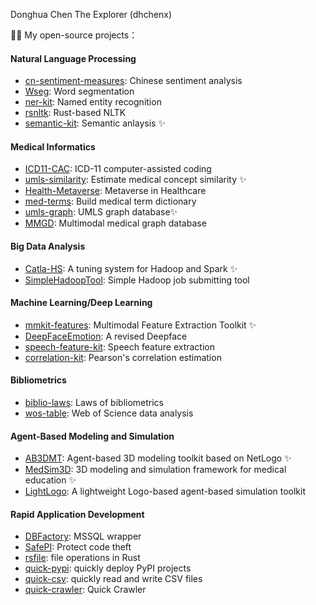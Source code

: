 Donghua Chen The Explorer (dhchenx)

🌱🔭 My open-source projects： 

#### Natural Language Processing

- [cn-sentiment-measures](https://github.com/dhchenx/cn-sentiment-measures): Chinese sentiment analysis
- [Wseg](https://github.com/dhchenx/WSeg): Word segmentation
- [ner-kit](https://github.com/dhchenx/ner-kit): Named entity recognition 
- [rsnltk](https://github.com/dhchenx/rsnltk): Rust-based NLTK
- [semantic-kit](https://github.com/dhchenx/semantic-kit): Semantic anlaysis ✨

#### Medical Informatics
- [ICD11-CAC](https://github.com/dhchenx/ICD11-CAC): ICD-11 computer-assisted coding 
- [umls-similarity](https://github.com/dhchenx/umls-similarity): Estimate medical concept similarity ✨
- [Health-Metaverse](https://github.com/dhchenx/Health-Metaverse): Metaverse in Healthcare
- [med-terms](https://github.com/dhchenx/med-terms): Build medical term dictionary
- [umls-graph](https://github.com/dhchenx/umls-graph): UMLS graph database✨
- [MMGD](https://github.com/dhchenx/MMGD): Multimodal medical graph database

#### Big Data Analysis
- [Catla-HS](https://github.com/dhchenx/Catla-HS): A tuning system for Hadoop and Spark ✨
- [SimpleHadoopTool](https://github.com/dhchenx/SimpleHadoopTool): Simple Hadoop job submitting tool

#### Machine Learning/Deep Learning
- [mmkit-features](https://github.com/dhchenx/mmkit-features): Multimodal Feature Extraction Toolkit ✨
- [DeepFaceEmotion](https://github.com/dhchenx/DeepFaceEmotion): A revised Deepface
- [speech-feature-kit](https://github.com/dhchenx/speech-feature-kit): Speech feature extraction
- [correlation-kit](https://github.com/dhchenx/correlation-kit): Pearson's correlation estimation

#### Bibliometrics
- [biblio-laws](https://github.com/dhchenx/biblio-laws): Laws of bibliometrics
- [wos-table](https://github.com/dhchenx/wos-tabfile): Web of Science data  analysis 

#### Agent-Based Modeling and Simulation
- [AB3DMT](https://github.com/dhchenx/AB3DMT): Agent-based 3D modeling toolkit based on NetLogo ✨
- [MedSim3D](https://github.com/dhchenx/MedSim3D): 3D modeling and simulation framework for medical education ✨
- [LightLogo](https://github.com/dhchenx/LightLogo): A lightweight Logo-based agent-based simulation toolkit

#### Rapid Application Development
- [DBFactory](https://github.com/dhchenx/DBFactory): MSSQL wrapper
- [SafePI](https://github.com/dhchenx/SafePI): Protect code theft
- [rsfile](https://github.com/dhchenx/rsfile): file operations in Rust
- [quick-pypi](https://github.com/dhchenx/quick-pypi): quickly deploy PyPI projects 
- [quick-csv](https://github.com/dhchenx/quick-csv): quickly read and write CSV files 
- [quick-crawler](https://github.com/dhchenx/quick-crawler): Quick Crawler
